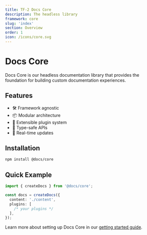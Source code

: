 ```yaml
---
title: TF-2 Docs Core
description: The headless library
framework: core
slug: 'index'
section: Overview
order: 1
icon: /icons/core.svg
---
```


# Docs Core

Docs Core is our headless documentation library that provides the foundation for building custom documentation experiences.

## Features

- 🛠️ Framework agnostic
- 📦 Modular architecture
- 🔌 Extensible plugin system
- 🎯 Type-safe APIs
- 🔄 Real-time updates

## Installation

```bash
npm install @docs/core
```

## Quick Example

```typescript
import { createDocs } from '@docs/core';

const docs = createDocs({
  content: './content',
  plugins: [
    /* your plugins */
  ],
});
```

Learn more about setting up Docs Core in our [getting started guide](/docs/core/getting-started).
